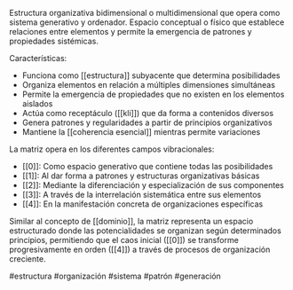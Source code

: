 Estructura organizativa bidimensional o multidimensional que opera como sistema generativo y ordenador. Espacio conceptual o físico que establece relaciones entre elementos y permite la emergencia de patrones y propiedades sistémicas.

Características:
- Funciona como [[estructura]] subyacente que determina posibilidades
- Organiza elementos en relación a múltiples dimensiones simultáneas
- Permite la emergencia de propiedades que no existen en los elementos aislados
- Actúa como receptáculo ([[kli]]) que da forma a contenidos diversos
- Genera patrones y regularidades a partir de principios organizativos
- Mantiene la [[coherencia esencial]] mientras permite variaciones

La matriz opera en los diferentes campos vibracionales:
- [[0]]: Como espacio generativo que contiene todas las posibilidades
- [[1]]: Al dar forma a patrones y estructuras organizativas básicas
- [[2]]: Mediante la diferenciación y especialización de sus componentes
- [[3]]: A través de la interrelación sistemática entre sus elementos
- [[4]]: En la manifestación concreta de organizaciones específicas

Similar al concepto de [[dominio]], la matriz representa un espacio estructurado donde las potencialidades se organizan según determinados principios, permitiendo que el caos inicial ([[0]]) se transforme progresivamente en orden ([[4]]) a través de procesos de organización creciente.

#estructura #organización #sistema #patrón #generación
